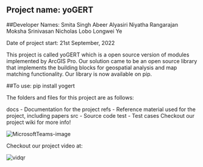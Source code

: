 ## Project name: yoGERT

##Developer Names: 
Smita Singh
Abeer Alyasiri
Niyatha Rangarajan
Moksha Srinivasan
Nicholas Lobo
Longwei Ye

Date of project start: 21st September, 2022

This project is called yoGERT which is a open source version of modules implemented by ArcGIS Pro. Our solution came to be an open source library that implements the building blocks for geospatial analysis and map matching functionality. Our library is now available on pip. 

##To use: pip install yogert 



The folders and files for this project are as follows:

docs - Documentation for the project
refs - Reference material used for the project, including papers
src - Source code
test - Test cases
Checkout our project wiki for more info!

![MicrosoftTeams-image](https://user-images.githubusercontent.com/59780995/230816032-742e24ba-f757-47a7-a367-eeb4a20e8a44.png)

Checkout our project video at:

![vidqr](https://user-images.githubusercontent.com/59780995/230816029-558f6400-c813-4206-b5c5-1b4eee2b9ebe.png)

